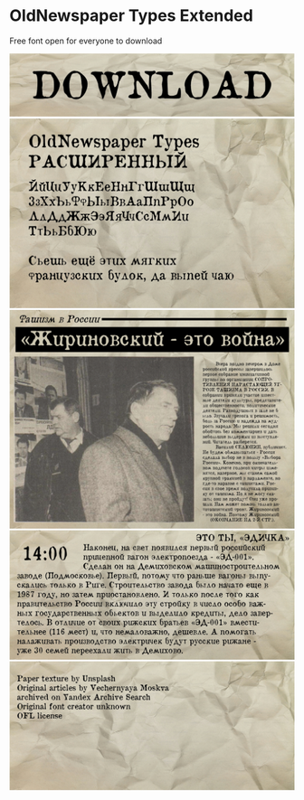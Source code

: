 # OldNewspaper Types Extended
Free font open for everyone to download

[![Download](img/download.png)]([https://github.com/isamirivers/Risha-Neo/tree/main/font](https://github.com/nbt1248/ontfru/raw/refs/heads/main/OldNewspaperTypes-Regular.ttf))
![Font preview 1](img/1.png)
![Font preview 1](img/2.png)
![Font preview 1](img/3.png)
![Font preview 1](img/4.png)
